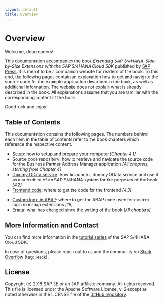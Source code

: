 ```yaml
---
layout: default
title: Overview
---
```

# Overview
Welcome, dear readers!

This documentation accompanies the book _Extending SAP S/4HANA. Side-by-Side Extensions with the SAP S/4HANA Cloud SDK_ published by [SAP Press](https://www.sap-press.com/extending-sap-s4hana_4655/).
It is meant to be a companion website for readers of the book. To this end, the following pages contain an explanation how to get and navigate the source code for the example application described in the book, as well as additional information.
The website does not explain what is already described in the book.
All explanations assume that you are familiar with the corresponding content of the book.

Good luck and enjoy!

## Table of Contents
This documentation contains the following pages.
The numbers behind each item in the table of contents refer to the book chapters which reference the respective content.

* [Setup](pages/setup.html): how to setup and prepare your computer _[Chapter 4.1]_
* [Source code repository](pages/source-code.html): how to retrieve and navigate the source code for the Business Partner Address Manager application _[All chapters, starting from Chapter 4]_
* [Dummy OData service](pages/mock-odata.html): how to launch a dummy OData service and use it as a substitute of an SAP S/4HANA system for the purposes of the book _[4.2]_
* [Frontend code](pages/frontend.html): where to get the code for the frontend _[4.3]_
<!--* [Go chaincode](): where to get the Go chaincode and how to package it _[17.3]_-->
* [Custom logic in ABAP](pages/custom-logic-abap.html): where to get the ABAP code used for custom logic in in-app extensions _[19]_
* [Errata](pages/errata.html): what has changed since the writing of the book _[All chapters]_

## More Information and Contact
You can find more information in the [tutorial series](https://blogs.sap.com/2017/05/10/first-steps-with-sap-s4hana-cloud-sdk/) of the SAP S/4HANA Cloud SDK.

In case of questions, please reach out to us and the community on [Stack Overflow](https://stackoverflow.com/tags/s4sdk) (tag: `s4sdk`).

## License
Copyright (c) 2018 SAP SE or an SAP affiliate company. All rights reserved.
This file is licensed under the Apache Software License, v. 2 except as noted otherwise in the LICENSE file of the [GitHub repository](https://github.com/SAP/cloud-s4-sdk-book).